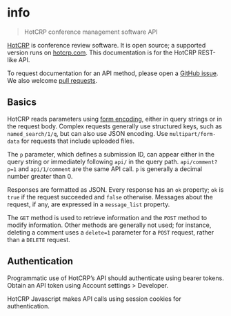 # info

> HotCRP conference management software API

[HotCRP](https://github.com/kohler/hotcrp) is conference review software. It
is open source; a supported version runs on [hotcrp.com](https://hotcrp.com/).
This documentation is for the HotCRP REST-like API.

To request documentation for an API method, please open a [GitHub
issue](https://github.com/kohler/hotcrp/issues). We also welcome [pull
requests](https://github.com/kohler/hotcrp/pulls).


## Basics

HotCRP reads parameters using [form
encoding](https://developer.mozilla.org/en-US/docs/Web/HTTP/Methods/POST),
either in query strings or in the request body. Complex requests generally use
structured keys, such as `named_search/1/q`, but can also use JSON encoding.
Use `multipart/form-data` for requests that include uploaded files.

The `p` parameter, which defines a submission ID, can appear either in the
query string or immediately following `api/` in the query path.
`api/comment?p=1` and `api/1/comment` are the same API call. `p` is generally
a decimal number greater than 0.

Responses are formatted as JSON. Every response has an `ok` property; `ok` is
`true` if the request succeeded and `false` otherwise. Messages about the
request, if any, are expressed in a `message_list` property.

The `GET` method is used to retrieve information and the `POST` method to
modify information. Other methods are generally not used; for instance,
deleting a comment uses a `delete=1` parameter for a `POST` request, rather
than a `DELETE` request.


## Authentication

Programmatic use of HotCRP’s API should authenticate using bearer tokens.
Obtain an API token using Account settings > Developer.

HotCRP Javascript makes API calls using session cookies for authentication.
